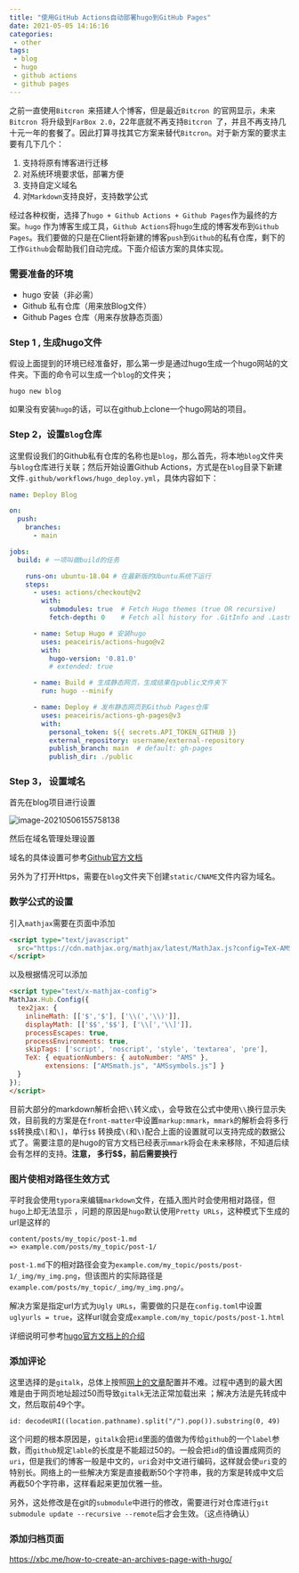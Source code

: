 ```yaml
---
title: "使用GitHub Actions自动部署hugo到GitHub Pages"
date: 2021-05-05 14:16:16
categories: 
 - other
tags: 
 - blog
 - hugo
 - github actions
 - github pages
---
```


之前一直使用`Bitcron `来搭建人个博客，但是最近`Bitcron `的官网显示，未来`Bitcron `将升级到`FarBox 2.0`，22年底就不再支持`Bitcron `了，并且不再支持几十元一年的套餐了。因此打算寻找其它方案来替代`Bitcron`。对于新方案的要求主要有几下几个：

1. 支持将原有博客进行迁移
2. 对系统环境要求低，部署方便
3. 支持自定义域名
4. 对`Markdown`支持良好，支持数学公式

经过各种权衡，选择了`hugo + Github Actions + Github Pages`作为最终的方案。`hugo` 作为博客生成工具，`Github Actions`将`hugo`生成的博客发布到`Github Pages`。我们要做的只是在Client将新建的博客`push`到`Github`的私有仓库，剩下的工作`Github`会帮助我们自动完成。下面介绍该方案的具体实现。



### 需要准备的环境

* hugo 安装（非必需）
* Github 私有仓库（用来放Blog文件）
* Github Pages 仓库（用来存放静态页面）



### Step 1 , 生成hugo文件

假设上面提到的环境已经准备好，那么第一步是通过hugo生成一个hugo网站的文件夹。下面的命令可以生成一个`blog`的文件夹；

```shell
hugo new blog
```

如果没有安装`hugo`的话，可以在github上clone一个hugo网站的项目。



### Step 2，设置`Blog`仓库

这里假设我们的Github私有仓库的名称也是`blog`，那么首先，将本地`blog`文件夹与`blog`仓库进行关联；然后开始设置Github Actions，方式是在`blog`目录下新建文件`.github/workflows/hugo_deploy.yml`，具体内容如下：

```yaml
name: Deploy Blog

on:
  push:
    branches:
      - main

jobs:
  build: # 一项叫做build的任务

    runs-on: ubuntu-18.04 # 在最新版的Ubuntu系统下运行
    steps:
      - uses: actions/checkout@v2
        with:
          submodules: true  # Fetch Hugo themes (true OR recursive)
          fetch-depth: 0    # Fetch all history for .GitInfo and .Lastmod

      - name: Setup Hugo # 安装hugo
        uses: peaceiris/actions-hugo@v2
        with:
          hugo-version: '0.81.0'
          # extended: true

      - name: Build # 生成静态网页，生成结果在public文件夹下
        run: hugo --minify

      - name: Deploy # 发布静态网页到Github Pages仓库
        uses: peaceiris/actions-gh-pages@v3
        with:
          personal_token: ${{ secrets.API_TOKEN_GITHUB }}
          external_repository: username/external-repository
          publish_branch: main  # default: gh-pages
          publish_dir: ./public

```



### Step 3， 设置域名

首先在blog项目进行设置

![image-20210506155758138](2021-05-06-%E4%BD%BF%E7%94%A8GitHub%20Actions%E8%87%AA%E5%8A%A8%E9%83%A8%E7%BD%B2hugo%E5%88%B0GitHub%20Pages.assets/image-20210506155758138-1620366363722.png)

然后在域名管理处理设置

域名的具体设置可参考[Github官方文档](https://docs.github.com/en/pages/configuring-a-custom-domain-for-your-github-pages-site/managing-a-custom-domain-for-your-github-pages-site#configuring-an-apex-domain)

另外为了打开Https，需要在`blog`文件夹下创建`static/CNAME`文件内容为域名。



### 数学公式的设置

引入`mathjax`需要在页面中添加

```html
<script type="text/javascript"
  src="https://cdn.mathjax.org/mathjax/latest/MathJax.js?config=TeX-AMS-MML_HTMLorMML">
</script>
```

以及根据情况可以添加

```html
<script type="text/x-mathjax-config">
MathJax.Hub.Config({
  tex2jax: {
    inlineMath: [['$','$'], ['\\(','\\)']],
    displayMath: [['$$','$$'], ['\\[','\\]']],
    processEscapes: true,
    processEnvironments: true,
    skipTags: ['script', 'noscript', 'style', 'textarea', 'pre'],
    TeX: { equationNumbers: { autoNumber: "AMS" },
         extensions: ["AMSmath.js", "AMSsymbols.js"] }
  }
});
</script>
```

目前大部分的markdown解析会把`\\`转义成`\`，会导致在公式中使用`\\`换行显示失效，目前我的方案是在`front-matter`中设置`markup:mmark`，`mmark`的解析会将多行`$$`转换成`\[`和`\]`，单行`$$` 转换成`\(`和`\)`配合上面的设置就可以支持完成的数据公式了。需要注意的是hugo的官方文档已经表示`mmark`将会在未来移除，不知道后续会有怎样的支持。**注意， 多行$$，前后需要换行**



### 图片使相对路径生效方式

平时我会使用`typora`来编辑`markdown`文件，在插入图片时会使用相对路径，但`hugo`上却无法显示 ，问题的原因是`hugo`默认使用`Pretty URLs`，这种模式下生成的url是这样的

```
content/posts/my_topic/post-1.md
=> example.com/posts/my_topic/post-1/
```

`post-1.md`下的相对路径会变为`example.com/my_topic/posts/post-1/_img/my_img.png`，但该图片的实际路径是`example.com/posts/my_topic/_img/my_img.png/`。

解决方案是指定url方式为`Ugly URLs`，需要做的只是在`config.toml`中设置`uglyurls = true`，这样url就会变成`example.com/my_topic/posts/post-1.html`

详细说明可参考[hugo官方文档上的介绍](https://gohugo.io/content-management/urls/#pretty-urls)



### 添加评论

这里选择的是`gitalk`，总体上按照[网上的文章](https://xbc.me/add-gittalk-to-hugo/)配置并不难。过程中遇到的最大困难是由于网页地址超过50而导致`gitalk`无法正常加载出来 ；解决方法是先转成中文，然后取前49个字。

```
id: decodeURI((location.pathname).split("/").pop()).substring(0, 49)
```

这个问题的根本原因是，`gitalk`会把`id`里面的值做为传给`github`的一个`label`参数，而`github`规定`lable`的长度是不能超过50的。一般会把`id`的值设置成网页的`uri`，但是我们的博客一般是中文的，`uri`会对中文进行编码，这样就会使`uri`变的特别长。网络上的一些解决方案是直接截断50个字符串，我的方案是转成中文后再截50个字符串，这样看起来更加优雅一些。

另外，这处修改是在git的`submodule`中进行的修改，需要进行对仓库进行`git submodule update --recursive --remote`后才会生效。（这点待确认）



### 添加归档页面

https://xbc.me/how-to-create-an-archives-page-with-hugo/

